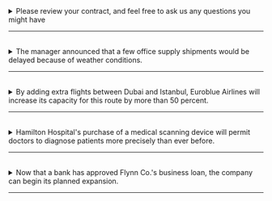 <details>
  <summary>
    Please review your contract, and feel free to ask us any questions you might have
  </summary>
  
  - 主要子句 : Please review your contract
    - 主詞 : "you"（你），祈使句省略主詞 you。
    - 動詞 : "review"（審查）。
    - 受詞 : "your contract"（你的合同）。
  - 對等子句 : and (you) feel free
    - 主詞 : "you"（你），祈使句省略主詞 you。
    - 動詞 : feel。
    - 補語 : free。
  - 副詞子句 : to ask us any questions you might have，表示意圖或目的。
    - 連接詞 : "and"（和）。
    - 主詞 : "you"（你），省略主詞 you，因為和主要子句重複。
    - 動詞 : "ask"（問），ask 是授予動詞。
    - 間接受詞 : "us"（我們）。
    - 直接受詞 : "any questions (that) you might have"（你可能有的任何問題）。
      - 形容詞子句  ⇒  (that) you might have，來修飾 questions。
  > 整個句子的主要目的是要求某人審查合同並提出問題。主要子句描述了這個行為的主要部分，而副詞子句則提供了更多細節，說明了審查合同的方式，即審查後提出問題。
</details>

---
<br>

<details>
  <summary>
    The manager announced that a few office supply shipments would be delayed because of weather conditions.
  </summary>

  - 主要子句：
    - 主詞： "The manager"（經理）
    - 動詞： "announced"（宣布）
    - 受詞子句： "that a few office supply shipments would be delayed because of weather conditions"（這是一個由 that 所引導的為名詞子句，詳細分析如下）
  - 名詞子句 :
    - 連接詞： "that"（表明引導名詞子句的連接詞）
    - 主詞： "a few office supply shipments"（一些辦公用品運送）
    - 動詞、補語： "would be delayed"（將會被延遲）
    - 副詞： "because of weather conditions"（因為天氣狀況）
    - 進一步分析：
      - "a few office supply shipments"（一些辦公用品運送）是主詞，表示在句子中執行動作的對象。
      - "would be delayed"（將會被延遲）是動詞短語，描述了主詞的動作，即將被延遲。
      - "because of weather conditions"（因為天氣狀況）是因果關係補語，解釋了為什麼辦公用品運送會被延遲，這是因為天氣條件不利。
  > 整個句子的主要目的是告訴我們經理宣布辦公用品運送會因天氣條件不利而被延遲。
</details>

---
<br>

<details>
  <summary>
   By adding extra flights between Dubai and Istanbul, Euroblue Airlines will increase its capacity for this route by more than 50 percent.
  </summary>

  - 主要子句 : Euroblue Airlines will increase its capacity for this route by more than 50 percent.
    - 主詞 : "Euroblue Airlines"（歐藍航空）
    - 動詞 : "will increase"（將增加）
    - 受詞 : "its capacity for this route"（對於這條航線的容量）
    - 程度副詞 :  "by more than 50 percent"（超過50%）
  - 副詞子句 : By adding extra flights between Dubai and Istanbul
    - 在副詞子句 "By adding extra flights between Dubai and Istanbul" 中，原本的主詞是 "Euroblue Airlines"，但在分詞構句中，通常可以省略主詞，這樣的省略可以使句子更簡潔和流暢，因此，"By adding extra flights between Dubai and Istanbul" 可以被理解為 "Euroblue Airlines is adding extra flights between Dubai and Istanbul" 的簡化版本，其中 "Euroblue Airlines" 被省略了，因為它在上下文中已經清楚。
    - 進一步分析：
      - "By adding extra flights between Dubai and Istanbul"（通過在杜拜和伊斯坦布爾之間增加額外的航班）是一個介系詞片語，描述了主要子句中 "Euroblue Airlines" 將增加容量的方式。這個片語解釋了增加容量的方法，即通過增加額外的航班。
      - 這個副詞子句也包含了一個動名詞片語 "adding extra flights"，它是整個介系詞片語的核心，表示正在進行的動作。
  > 整個句子的主要目的是告訴我們歐藍航空將通過增加杜拜和伊斯坦布爾之間的額外航班，將這條航線的容量增加超過50%。
</details>

---
<br>

<details>
  <summary>
    Hamilton Hospital's purchase of a medical scanning device will permit doctors to diagnose patients more precisely than ever before.
  </summary>

  - 句子結構 : 
    - 主語： "Hamilton Hospital's purchase of a medical scanning device"（漢密爾頓醫院購買醫學掃描設備）
    - 動詞： "will permit"（將允許）
    - 受詞： "doctors"（醫生）
    - 補語： "to diagnose patients more precisely than ever before"（診斷病人比以往更精確）
    
  - 讓我們更詳細地解釋：
    - "Hamilton Hospital's purchase of a medical scanning device"（漢密爾頓醫院購買醫學掃描設備）是主語，它是一個名詞片語，描述了進行動作的實體，即醫院的購買行為。
    - "will permit"（將允許）是主要動詞，表示未來的行為，即允許或許可。
    - "doctors"（醫生）是動詞 "permit" 的直接受詞，表示誰將獲得許可。醫生是受惠者。
    - "to diagnose patients more precisely than ever before"（診斷病人比以往更精確）是不定式短語，它描述了醫生將如何使用許可，即更精確地診斷病人。这个短语包括：
    - 不定式 "to diagnose"（診斷）是動詞 "permit" 的補語，表示許可的目的。
    - "patients"（病人）是動詞 "diagnose" 的直接受詞，表示誰將被診斷。
    - "more precisely than ever before"（比以往更精確）是進一步修飾動詞 "diagnose" 的狀語短語，描述了診斷的方式，即比以前更精確。

  > 整個句子描述了醫院購買醫學掃描設備，這將允許醫生更精確地診斷病人。
</details>

---
<br>

<details>
  <summary>
    Now that a bank has approved Flynn Co.'s business loan, the company can begin its planned expansion. 
  </summary>

  - 主要子句 :
    - 主詞： "the company"（公司）
    - 動詞： "can begin"（可以开始）
    - 受詞 :  "its planned expansion"（计划中的扩张）
  - 形容詞子句 : Now that a bank has approved Flynn Co.'s business loan
    - "that" 連接詞，引導形容詞子句。
    - 主詞 : "a bank"（一家银行）
    - 動詞 : "has approved"（已经批准）
    - 受詞 : "Flynn Co.'s business loan"（Flynn公司的商业贷款）
  - 具体来看：
    - 主要子句描述了公司开始计划中的扩张。主詞是 "the company"，动词是 "can begin"，受詞是 "its planned expansion"，表示主语可以开始其计划中的扩张。
    - 副词子句 "Now that a bank has approved Flynn Co.'s business loan" 提供了一个时间或条件上的背景，解释了为什么公司现在可以开始扩张。这个子句的主詞是 "a bank"，动词是 "has approved"，受詞是 "Flynn Co.'s business loan"，描述银行已经批准了 Flynn 公司的商业贷款。
  > 整个句子描述了在银行批准了 Flynn 公司的贷款后，公司可以开始计划中的扩张。这个副词子句 "Now that a bank has approved Flynn Co.'s business loan" 提供了在主要动作发生之前的背景信息。
</details>

---
<br>